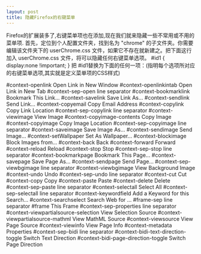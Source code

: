 ```yaml
---
layout: post
title: 隐藏Firefox的右键菜单
---
```


Firefox的扩展装多了,右键菜单项也在添加,现在我们就来隐藏一些不常用或不用的菜单项.
首先，定位到个人配置文件夹，找到名为 "chrome" 的子文件夹。你需要编辑该文件夹下的 userChrome.css 文件，如果它不存在就新建之。把下面这行加入 userChrome.css 文件，将可以隐藏任何右键菜单选项。
#id1 { display:none !important; }
把 #id1替换为下面的任何一项：(指明每个选项所对应的右键菜单选项,其实就是定义菜单项的CSS样式)
<!--more-->
#context-openlink 	Open Link in New Window
#context-openlinkintab 	Open Link in New Tab
#context-sep-open 	line separator
#context-bookmarklink 	Bookmark This Link...
#context-savelink 	Save Link As...
#context-sendlink 	Send Link...
#context-copyemail 	Copy Email Address
#context-copylink 	Copy Link Location
#context-sep-copylink 	line separator
#context-viewimage 	View Image
#context-copyimage-contents 	Copy Image
#context-copyimage 	Copy Image Location
#context-sep-copyimage 	line separator
#context-saveimage 	Save Image As...
#context-sendimage 	Send Image...
#context-setWallpaper 	Set As Wallpaper...
#context-blockimage 	Block Images from...
#context-back 	Back
#context-forward 	Forward
#context-reload 	Reload
#context-stop 	Stop
#context-sep-stop 	line separator
#context-bookmarkpage 	Bookmark This Page...
#context-savepage 	Save Page As...
#context-sendpage 	Send Page...
#context-sep-viewbgimage 	line separator
#context-viewbgimage 	View Background Image
#context-undo 	Undo
#context-sep-undo 	line separator
#context-cut 	Cut
#context-copy 	Copy
#context-paste 	Paste
#context-delete 	Delete
#context-sep-paste 	line separator
#context-selectall 	Select All
#context-sep-selectall 	line separator
#context-keywordfield 	Add a Keyword for this Search...
#context-searchselect 	Search Web for ...
#frame-sep 	line separator
#frame 	This Frame
#context-sep-properties 	line separator
#context-viewpartialsource-selection 	View Selection Source
#context-viewpartialsource-mathml 	View MathML Source
#context-viewsource 	View Page Source
#context-viewinfo 	View Page Info
#context-metadata 	Properties
#context-sep-bidi 	line separator
#context-bidi-text-direction-toggle 	Switch Text Direction
#context-bidi-page-direction-toggle 	Switch Page Direction
